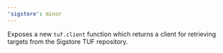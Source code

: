 ```yaml
---
'sigstore': minor
---
```


Exposes a new `tuf.client` function which returns a client for retrieving targets from the Sigstore TUF repository.
